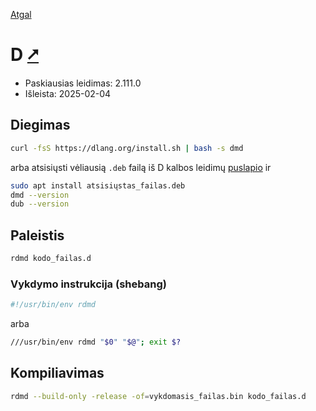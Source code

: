 [Atgal](./readme.md)

# D [&#x2B67;](https://dlang.org/)

* Paskiausias leidimas: 2.111.0
* Išleista: 2025-02-04

## Diegimas

```bash
curl -fsS https://dlang.org/install.sh | bash -s dmd
```

arba atsisiųsti vėliausią `.deb` failą iš D kalbos leidimų [puslapio](https://downloads.dlang.org/releases/) ir

```bash
sudo apt install atsisiųstas_failas.deb
dmd --version
dub --version
```

## Paleistis

```bash
rdmd kodo_failas.d
```

### Vykdymo instrukcija (shebang)

```bash
#!/usr/bin/env rdmd
```

arba

```bash
///usr/bin/env rdmd "$0" "$@"; exit $?
```

## Kompiliavimas

```bash
rdmd --build-only -release -of=vykdomasis_failas.bin kodo_failas.d
```
